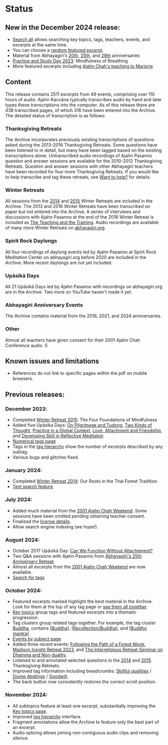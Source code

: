<!--HTML <img src="../../pages/images/photos/LPP Chao Khun Ceremony.jpg" alt="Ajahn Pasanno's 2019 Chao Khun Ceremony" class="cover" title="Ajahn Pasanno's 2019 Chao Khun Ceremony" align="bottom" width="200" border="0"/> -->

# Status

## New in the December 2024 release:
- [Search all](../search/Text-search.html) allows searching key topics, tags, teachers, events, and excerpts at the same time.
- You can choose a [random featured excerpt](../search/Text-search.html?q=&search=random).
- Material from Abhayagiri's [20th](../../pages/events/Anniversary2016.html), [25th](../../pages/events/Anniversary2021.html), and [28th](../../pages/events/Anniversary2024.html) anniversaries
- [Practice and Study Day 2023](../../pages/events/PSD2023.html): Mindfulness of Breathing
- More featured excerpts including [Ajahn Chah's teaching to Marjorie](../../pages/events/Chah2001.html#Chah2001_S02_F04)

## Content
This release contains 2511 excerpts from 49 events, comprising over 110 hours of audio. Ajahn Kaccāna typically transcribes audio by hand and later types these transcriptions into the computer. As of this release there are 438 transcribed pages, of which 316 have been entered into the Archive. The detailed status of transcription is as follows:

### Thanksgiving Retreats
The Archive incorporates previously existing transcriptions of questions asked during the 2013-2016 Thanksgiving Retreats. Some questions have been listened to in detail, but many have been tagged based on the existing transcriptions alone. Untranscribed audio recordings of Ajahn Pasanno question and answer sessions are available for the 2010-2012 Thanksgiving Retreats. Question and answer sessions with other Abhayagiri teachers have been recorded for four more Thanksgiving Retreats. If you would like to help transcribe and tag these retreats, see [Want to help?](../../pages/about/09_Want-to-help.html) for details.

### Winter Retreats
All sessions from the [2014](../../pages/events/WR2014.html) and [2015](../../pages/events/WR2015.html) Winter Retreats are included in the Archive. The 2013 and 2016 Winter Retreats have been transcribed on paper but not entered into the Archive. A series of interviews and discussions with Ajahn Pasanno at the end of the 2018 Winter Retreat is included as [The Teaching and the Training](../../pages/events/WR2018-2.html). Audio recordings are available of many more Winter Retreats on [abhayagiri.org](https://www.abhayagiri.org/talks/collections/1-winter-retreats).

### Spirit Rock Daylongs
All four recordings of daylong events led by Ajahn Pasanno at Spirit Rock Meditation Center on abhayagiri.org before 2020 are included in the Archive. More recent daylongs are not yet included.

### Upāsikā Days
All 21 Upāsikā Days led by Ajahn Pasanno with recordings on abhayagiri.org are in the Archive. Two more on YouTube haven't made it yet.

### Abhayagiri Anniversary Events
The Archive contains material from the 2016, 2021, and 2024 anniversaries.

### Other
Almost all teachers have given consent for their 2001 Ajahn Chah Conference audio. S

## Known issues and limitations

 - References do not link to specific pages within the pdf on mobile browsers.

## Previous releases:
### December 2023:
- Completed [Winter Retreat 2015](../../pages/events/WR2015.html): The Four Foundations of Mindfulness
- Added five Upāsika Days: [On Pilgrimage and Tudong](../../pages/events/UD2015-1.html), [Two Kinds of Thought](../../pages/events/UD2017-2.html), [Practice in a Global Context](../../pages/events/UD2017-3.html), [Love, Attachment and Friendship](../../pages/events/UD2019-4.html), and [Developing Skill in Reflective Meditaton](../../pages/events/UD2019-5.html)
- [Numerical tags page](../indexes/NumericalTags.html)
- Tags in the [tag hierarchy](../drilldown/root.html) show the number of excerpts described by any subtag.
- Various bugs and glitches fixed.
### January 2024:
- Completed [Winter Retreat 2014](../../pages/events/WR2014.html): Our Roots in the Thai Forest Tradition
- [Text search feature](../search/Text-search.html)
### July 2024:
- Added much material from the [2001 Ajahn Chah Weekend](../../pages/events/Chah2001.html). Some sessions have been omitted pending obtaining teacher consent.
- Finalized the [license details](../../pages/about/12_License.html).
- Allow search engine indexing (we hope!).
### August 2024:
- October 2017 Upāsikā Day: [Can We Function Without Attachement?](../../pages/events/UD2017-4.html)
- Two Q&A sessions with Ajahn Pasanno from [Abhayagiri's 25th Anniversary Retreat](../../pages/events/Anniversary2021.html).
- Almost all excerpts from the [2001 Ajahn Chah Weekend](../../pages/events/Chah2001.html) are now available. 
- [Search for tags](../search/Text-search.html)
### October 2024:
- Featured excerpts marked <i class="fa fa-star" style="color: #9b7030;"></i> highlight the best material in the Archive. Look for them at the top of any tag page or [see them all together](../indexes/AllExcerpts-featured.html).
- [Key topics](../indexes/KeyTopics.html?hideAll) group tags and featured excerpts into a thematic progression.
- Tag clusters group related tags together. For example, the tag cluster [Buddha](../../pages/clusters/buddha-relevant.html), contains [[Buddha](../../pages/tags/buddha.html)], [[Recollection/Buddha](../../pages/tags/recollectionbuddha.html)], and [[Buddho mantra](../../pages/tags/buddho-mantra.html)].
- [Events by subject page](../indexes/EventsBySubject.html)
- Added three recent events: [Following the Path of a Forest Monk](../../pages/events/Podcast2023.html), [Madison Insight Retreat 2023](../../pages/events/Madison2023.html), and [The Interreligious Retreat-Seminar on Dhamma and Non-duality](../../pages/events/Rishikesh2023.html).
- Listened to and annotated selected questions in the [2014](../../pages/events/TG2014.html) and [2015](../../pages/events/TG2015.html) Thanksgiving Retreats.
- Improved tag information including breadcrumbs: [Skillful qualities](../../pages/tags/skillful-qualities.html) / [Divine Abidings](../../pages/tags/divine-abidings.html) / [Goodwill](../../pages/tags/goodwill.html).
- The back button now consistently restores the correct scroll position.
### November 2024:
- All subtopics feature at least one excerpt, substantially improving the [Key topics page](../indexes/KeyTopicDetail.html).
- Improved [tag hierarchy](../drilldown/root.html) interface.
- Fragment annotations allow the Archive to feature only the best part of an excerpt.
- Audio splicing allows joining non-contiguous audio clips and removing silence. 
